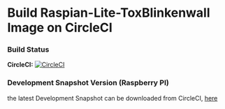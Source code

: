 # Build Raspian-Lite-ToxBlinkenwall Image on CircleCI

### Build Status

**CircleCI:** [![CircleCI](https://circleci.com/gh/zoff99/raspi_lite_build/tree/master.png?style=badge)](https://circleci.com/gh/zoff99/raspi_lite_build)

### Development Snapshot Version (Raspberry PI)

the latest Development Snapshot can be downloaded from CircleCI, [here](https://circleci.com/api/v1.1/project/github/zoff99/raspi_lite_build/latest/artifacts/0/deploy/image-Raspbian-lite.zip?filter=successful&branch=master)
